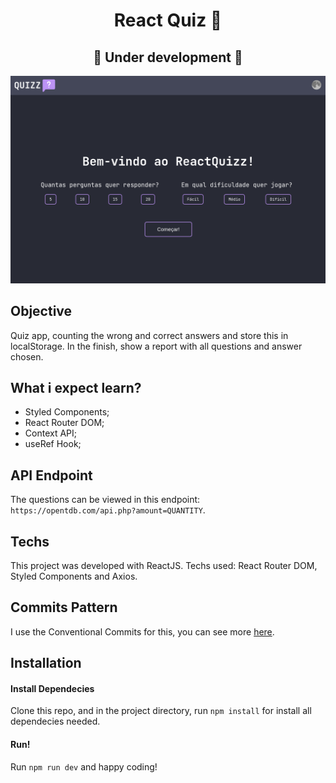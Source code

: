 <h1 align="center">React Quiz 🎯</h1>
<h2 align="center">🚧 Under development 🚧</h2>

![App Screenshot](public/images/docs/quiz.png)

## Objective

Quiz app, counting the wrong and correct answers and store this in localStorage. In the finish, show a report with all questions and answer chosen.

## What i expect learn?
  - Styled Components;
  - React Router DOM;
  - Context API;
  - useRef Hook;
## API Endpoint

The questions can be viewed in this endpoint: ```https://opentdb.com/api.php?amount=QUANTITY```.

## Techs

This project was developed with ReactJS. Techs used: React Router DOM, Styled Components and Axios.

## Commits Pattern

I use the Conventional Commits for this, you can see more [here](https://www.conventionalcommits.org/en/v1.0.0/).

## Installation

#### Install Dependecies
Clone this repo, and in the project directory, run ```npm install``` for install all dependecies needed.

#### Run!

Run ```npm run dev``` and happy coding!